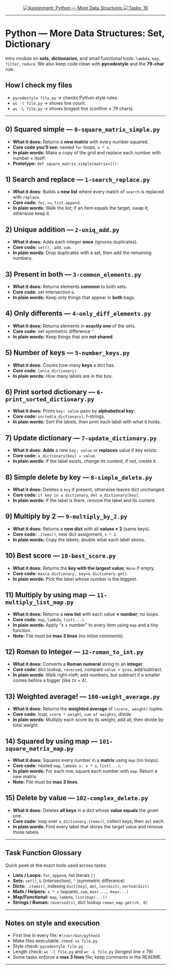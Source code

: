 <a id="readme-top"></a>
<div align="center">
  <a href="#readme-top">
    <img alt="Assignment: Python — More Data Structures" src="https://img.shields.io/badge/Assignment-Python%20--%20More%20Data%20Structures%3A%20Set%2C%20Dictionary-blue">
  </a>
  <a href="#task-function-glossary">
    <img alt="Tasks: 16" src="https://img.shields.io/badge/Tasks-16-6c757d">
  </a>
</div>

---

# Python — More Data Structures: Set, Dictionary

Intro module on **sets**, **dictionaries**, and small functional tools:
`lambda`, `map`, `filter`, `reduce`. We also keep code clean with
**pycodestyle** and the **79-char** rule.

## How I check my files
- `pycodestyle file.py` → checks Python style rules.
- `wc -l file.py` → shows line count.
- `wc -L file.py` → shows longest line (confirm ≤ 79 chars).

---

## 0) Squared simple — `0-square_matrix_simple.py`
- **What it does:** Returns a **new matrix** with every number squared.
- **Core code you’ll see:** nested `for` loops, `x * x`.
- **In plain words:** Make a copy of the grid and replace each number with number × itself.
- **Prototype:** `def square_matrix_simple(matrix=[]):`

## 1) Search and replace — `1-search_replace.py`
- **What it does:** Builds a **new list** where every match of `search`
  is replaced with `replace`.
- **Core code:** `for`, `==`, `list.append`.
- **In plain words:** Walk the list; if an item equals the target, swap it; otherwise keep it.

## 2) Unique addition — `2-uniq_add.py`
- **What it does:** Adds each integer **once** (ignores duplicates).
- **Core code:** `set()`, `.add`, `sum`.
- **In plain words:** Drop duplicates with a set, then add the remaining numbers.

## 3) Present in both — `3-common_elements.py`
- **What it does:** Returns elements **common** to both sets.
- **Core code:** set intersection `&`.
- **In plain words:** Keep only things that appear in **both** bags.

## 4) Only differents — `4-only_diff_elements.py`
- **What it does:** Returns elements in **exactly one** of the sets.
- **Core code:** set symmetric difference `^`.
- **In plain words:** Keep things that are **not shared**.

## 5) Number of keys — `5-number_keys.py`
- **What it does:** Counts how many **keys** a dict has.
- **Core code:** `len(a_dictionary)`.
- **In plain words:** How many labels are in the box.

## 6) Print sorted dictionary — `6-print_sorted_dictionary.py`
- **What it does:** Prints `key: value` pairs by **alphabetical key**.
- **Core code:** `sorted(a_dictionary)`, f-strings.
- **In plain words:** Sort the labels, then print each label with what it holds.

## 7) Update dictionary — `7-update_dictionary.py`
- **What it does:** **Adds** a new `key: value` or **replaces** value if key exists.
- **Core code:** `a_dictionary[key] = value`.
- **In plain words:** If the label exists, change its content; if not, create it.

## 8) Simple delete by key — `8-simple_delete.py`
- **What it does:** Deletes a `key` if present; otherwise leaves dict unchanged.
- **Core code:** `if key in a_dictionary`, `del a_dictionary[key]`.
- **In plain words:** If the label is there, remove the label and its content.

## 9) Multiply by 2 — `9-multiply_by_2.py`
- **What it does:** Returns a **new dict** with all **values × 2** (same keys).
- **Core code:** `.items()`, new dict assignment, `v * 2`.
- **In plain words:** Copy the labels; double what each label stores.

## 10) Best score — `10-best_score.py`
- **What it does:** Returns the **key with the largest value**; `None` if empty.
- **Core code:** `max(a_dictionary, key=a_dictionary.get)`.
- **In plain words:** Pick the label whose number is the biggest.

## 11) Multiply by using map — `11-multiply_list_map.py`
- **What it does:** Returns a **new list** with each value **× number**; no loops.
- **Core code:** `map`, `lambda`, `list(...)`.
- **In plain words:** Apply “x × number” to every item using `map` and a tiny function.
- **Note:** File must be **max 3 lines** (no inline comments).

## 12) Roman to Integer — `12-roman_to_int.py`
- **What it does:** Converts a **Roman numeral** string to an **integer**.
- **Core code:** dict lookup, `reversed`, compare `value < prev`, add/subtract.
- **In plain words:** Walk right→left; add numbers, but subtract if a smaller comes before a bigger (like `IV` = 4).

## 13) Weighted average! — `100-weight_average.py`
- **What it does:** Returns the **weighted average** of `(score, weight)` tuples.
- **Core code:** loop, `score * weight`, `sum of weights`, divide.
- **In plain words:** Multiply each score by its weight, add all, then divide by total weight.

## 14) Squared by using map — `101-square_matrix_map.py`
- **What it does:** Squares every number in a **matrix** using `map` (no loops).
- **Core code:** nested `map`, `lambda x: x * x`, `list(...)`.
- **In plain words:** For each row, square each number with `map`. Return a new matrix.
- **Note:** File must be **max 3 lines**.

## 15) Delete by value — `102-complex_delete.py`
- **What it does:** Deletes **all keys** in a dict whose **value equals** the given one.
- **Core code:** loop over `a_dictionary.items()`, collect keys, then `del` each.
- **In plain words:** Find every label that stores the target value and remove those labels.

---

## Task Function Glossary
Quick peek at the exact tools used across tasks:

- **Lists / Loops:** `for`, `append`, list literals `[]`
- **Sets:** `set()`, `&` (intersection), `^` (symmetric difference)
- **Dicts:** `.items()`, indexing `dict[key]`, `del`, `len(dict)`, `sorted(dict)`
- **Math / Helpers:** `x * x` (square), `sum`, `max(..., key=...)`
- **Map/Functional:** `map`, `lambda`, `list(map(...))`
- **Strings / Roman:** `reversed(s)`, dict lookup `roman_map.get(ch, 0)`

---

## Notes on style and execution
- First line in every file: `#!/usr/bin/python3`
- Make files executable: `chmod +x file.py`
- Style check: `pycodestyle file.py`
- Length check: `wc -l file.py` and `wc -L file.py` (longest line ≤ 79)
- Some tasks enforce a **max 3 lines** file; keep comments in the README.

---
